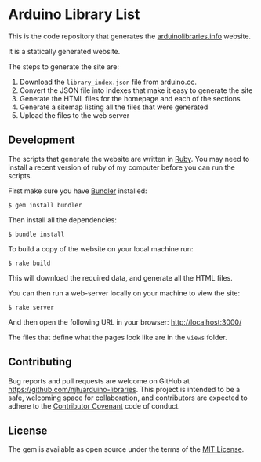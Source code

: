 Arduino Library List
====================

This is the code repository that generates the [arduinolibraries.info] website.

It is a statically generated website.

The steps to generate the site are:

1. Download the ```library_index.json``` file from arduino.cc.
2. Convert the JSON file into indexes that make it easy to generate the site
3. Generate the HTML files for the homepage and each of the sections
4. Generate a sitemap listing all the files that were generated
5. Upload the files to the web server



## Development

The scripts that generate the website are written in [Ruby]. You may need to install a recent version of ruby of my computer before you can run the scripts.

First make sure you have [Bundler] installed:

    $ gem install bundler

Then install all the dependencies:

    $ bundle install

To build a copy of the website on your local machine run:

    $ rake build

This will download the required data, and generate all the HTML files.

You can then run a web-server locally on your machine to view the site:

    $ rake server

And then open the following URL in your browser: [http://localhost:3000/]

The files that define what the pages look like are in the `views` folder.


## Contributing

Bug reports and pull requests are welcome on GitHub at https://github.com/njh/arduino-libraries. This project is intended to be a safe, welcoming space for collaboration, and contributors are expected to adhere to the [Contributor Covenant](http://contributor-covenant.org) code of conduct.


## License

The gem is available as open source under the terms of the [MIT License].



[arduinolibraries.info]:     https://arduinolibraries.info/
[MIT License]:               http://opensource.org/licenses/MIT
[Ruby]:                      https://www.ruby-lang.org/
[Bundler]:                   http://bundler.io/
[http://localhost:3000/]:    http://localhost:3000/
